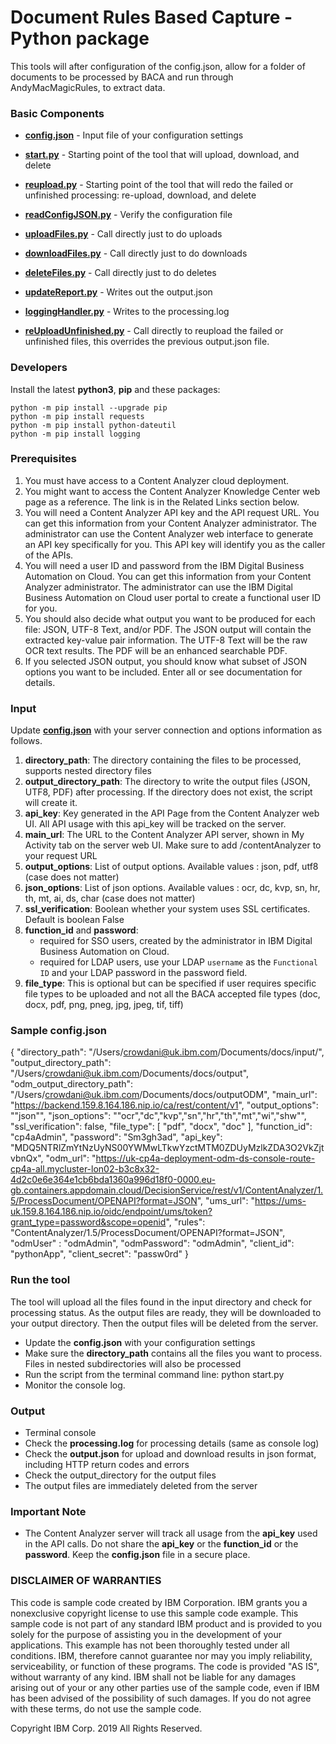 # Document Rules Based Capture - Python package

This tools will after configuration of the config.json,  allow for a folder of documents to be processed by BACA and run through AndyMacMagicRules,  to extract data.

### Basic Components

+ [**config.json**](config.json) - Input file of your configuration settings
+ [**start.py**](start.py) - Starting point of the tool that will upload, download, and delete
+ [**reupload.py**](reupload.py) - Starting point of the tool that will redo the failed
or unfinished processing: re-upload, download, and delete

+ [**readConfigJSON.py**](readConfigJSON.py) - Verify the configuration file
+ [**uploadFiles.py**](uploadFiles.py) - Call directly just to do uploads
+ [**downloadFiles.py**](downloadFiles.py) - Call directly just to do downloads
+ [**deleteFiles.py**](deleteFiles.py) - Call directly just to do deletes
+ [**updateReport.py**](updateReport.py) - Writes out the output.json
+ [**loggingHandler.py**](loggingHandler.py) - Writes to the processing.log
+ [**reUploadUnfinished.py**](reUploadUnfinished.py) -  Call directly to reupload the failed or unfinished files, this overrides the previous output.json file.

### Developers

Install the latest **python3**, **pip** and these packages:

    python -m pip install --upgrade pip
    python -m pip install requests
    python -m pip install python-dateutil
    python -m pip install logging

### Prerequisites
1.	You must have access to a Content Analyzer cloud deployment.
2.	You might want to access the Content Analyzer Knowledge Center web page as a reference. The link is in the Related Links section below.
3.	You will need a Content Analyzer API key and the API request URL. You can get this information from your Content Analyzer administrator.
The administrator can use the Content Analyzer web interface to generate an API key specifically for you. This API key will identify you as the caller of the APIs.
4.  You will need a user ID and password from the IBM Digital Business Automation on Cloud. You can get this information from your Content Analyzer administrator.
The administrator can use the IBM Digital Business Automation on Cloud user portal to create a functional user ID for you.
5.	You should also decide what output you want to be produced for each file: JSON, UTF-8 Text, and/or PDF. The JSON output will contain the extracted
key-value pair information. The UTF-8 Text will be the raw OCR text results. The PDF will be an enhanced searchable PDF.
6.	If you selected JSON output, you should know what subset of JSON options you want to be included. Enter all or see documentation for details.

### Input

Update [**config.json**](config.json) with your server connection and options information as follows.

1. **directory_path**: The directory containing the files to be processed, supports nested directory files
2. **output_directory_path**: The directory to write the output files (JSON, UTF8, PDF) after processing. If the directory does not exist, the script will create it.
3. **api_key**: Key generated in the API Page from the Content Analyzer web UI. All API usage with this api_key will be tracked on the server.
4. **main_url**: The URL to the Content Analyzer API server, shown in My Activity tab on the server web UI. Make sure to add /contentAnalyzer to your request URL
5. **output_options**: List of output options. Available values : json, pdf, utf8 (case does not matter)
6. **json_options**: List of json options. Available values : ocr, dc, kvp, sn, hr, th, mt, ai, ds, char (case does not matter)
7. **ssl_verification**: Boolean whether your system uses SSL certificates. Default is boolean False
8. **function_id** and **password**:
    + required for SSO users, created by the administrator in IBM Digital Business Automation on Cloud.
    + required for LDAP users, use your LDAP `username` as the `Functional ID` and your LDAP password in the password field.
9. **file_type**: This is optional but can be specified if user requires specific file types to be uploaded and not all the BACA accepted file types (doc, docx, pdf, png, pneg, jpg, jpeg, tif, tiff)

### Sample config.json
{
  "directory_path": "/Users/crowdani@uk.ibm.com/Documents/docs/input/",
  "output_directory_path": "/Users/crowdani@uk.ibm.com/Documents/docs/output",
  "odm_output_directory_path": "/Users/crowdani@uk.ibm.com/Documents/docs/outputODM",
  "main_url": "https://backend.159.8.164.186.nip.io/ca/rest/content/v1",
  "output_options": "\"json\"",
  "json_options": "\"ocr\",\"dc\",\"kvp\",\"sn\",\"hr\",\"th\",\"mt\",\"wi\",\"shw\"",
  "ssl_verification": false,
  "file_type": [
    "pdf",
    "docx",
    "doc"
  ],
  "function_id": "cp4aAdmin",
  "password": "Sm3gh3ad",
  "api_key": "MDQ5NTRlZmYtNzUyNS00YWMwLTkwYzctMTM0ZDUyMzlkZDA3O2VkZjtvbnQx",
  "odm_url": "https://uk-cp4a-deployment-odm-ds-console-route-cp4a-all.mycluster-lon02-b3c8x32-4d2c0e6e364e1cb6bda1360a996d18f0-0000.eu-gb.containers.appdomain.cloud/DecisionService/rest/v1/ContentAnalyzer/1.5/ProcessDocument/OPENAPI?format=JSON",
  "ums_url": "https://ums-uk.159.8.164.186.nip.io/oidc/endpoint/ums/token?grant_type=password&scope=openid",
  "rules": "ContentAnalyzer/1.5/ProcessDocument/OPENAPI?format=JSON",
  "odmUser" : "odmAdmin",
  "odmPassword": "odmAdmin",
  "client_id": "pythonApp",
  "client_secret": "passw0rd"
}


### Run the tool
The tool will upload all the files found in the input directory and check for processing status. As the output files are ready, they will be downloaded to your output directory. Then the output files will be deleted from the server.

+ Update the **config.json** with your configuration settings
+ Make sure the **directory_path** contains all the files you want to process. Files in nested subdirectories will also be processed
+ Run the script from the terminal command line:
      python start.py
+ Monitor the console log.

### Output
+ Terminal console
+ Check the **processing.log** for processing details (same as console log)
+ Check the **output.json** for upload and download results in json format, including HTTP return codes and errors
+ Check the output_directory for the output files
+ The output files are immediately deleted from the server

### Important Note
+ The Content Analyzer server will track all usage from the **api_key** used in the API calls.
Do not share the **api_key** or the **function_id** or the **password**. Keep the **config.json** file in a
secure place.


### DISCLAIMER OF WARRANTIES
 This code is sample code created by IBM Corporation. IBM grants you a
 nonexclusive copyright license to use this sample code example. This
 sample code is not part of any standard IBM product and is provided to you
 solely for the purpose of assisting you in the development of your
 applications. This example has not been thoroughly tested under all
 conditions. IBM, therefore cannot guarantee nor may you imply reliability,
 serviceability, or function of these programs. The code is provided "AS IS",
 without warranty of any kind. IBM shall not be liable for any damages
 arising out of your or any other parties use of the sample code, even if IBM
 has been advised of the possibility of such damages. If you do not agree with
 these terms, do not use the sample code.

 Copyright IBM Corp. 2019 All Rights Reserved.
